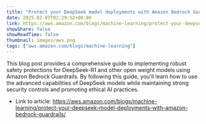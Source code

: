 ```yaml
---
title: "Protect your DeepSeek model deployments with Amazon Bedrock Guardrails"
date: 2025-02-07T02:29:52+00:00
link: https://aws.amazon.com/blogs/machine-learning/protect-your-deepseek-model-deployments-with-amazon-bedrock-guardrails/
showShare: false
showReadTime: false
thumbnail: images/aws.png
tags: ["aws.amazon.com/blogs/machine-learning"]
---
```

This blog post provides a comprehensive guide to implementing robust safety protections for DeepSeek-R1 and other open weight models using Amazon Bedrock Guardrails. By following this guide, you'll learn how to use the advanced capabilities of DeepSeek models while maintaining strong security controls and promoting ethical AI practices.

- Link to article: https://aws.amazon.com/blogs/machine-learning/protect-your-deepseek-model-deployments-with-amazon-bedrock-guardrails/